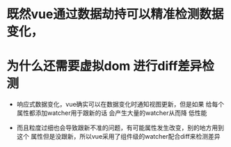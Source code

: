 

# 既然vue通过数据劫持可以精准检测数据变化，
# 为什么还需要虚拟dom 进行diff差异检测

  - 响应式数据变化，vue确实可以在数据变化时通知视图更新，但是如果
    给每个属性都添加watcher用于跟新的话 会产生大量的watcher从而降
    低性能

  - 而且粒度过细也会导致跟新不准的问题，有可能属性发生改变，别的地方用到这个 
    属性但是没跟新，所以vue采用了组件级的watcher配合diff来检测差异